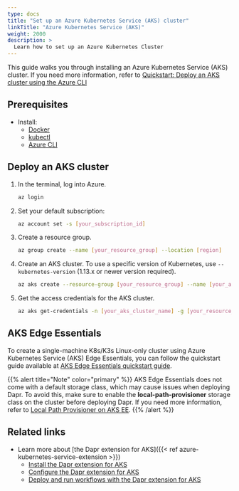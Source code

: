 ```yaml
---
type: docs
title: "Set up an Azure Kubernetes Service (AKS) cluster"
linkTitle: "Azure Kubernetes Service (AKS)"
weight: 2000
description: >
  Learn how to set up an Azure Kubernetes Cluster
---
```


This guide walks you through installing an Azure Kubernetes Service (AKS) cluster. If you need more information, refer to [Quickstart: Deploy an AKS cluster using the Azure CLI](https://docs.microsoft.com/azure/aks/kubernetes-walkthrough)

## Prerequisites

- Install:
   - [Docker](https://docs.docker.com/install/)
   - [kubectl](https://kubernetes.io/docs/tasks/tools/)
   - [Azure CLI](https://docs.microsoft.com/cli/azure/install-azure-cli)

## Deploy an AKS cluster

1. In the terminal, log into Azure.

   ```bash
   az login
   ```

1. Set your default subscription:

   ```bash
   az account set -s [your_subscription_id]
   ```

1. Create a resource group.

   ```bash
   az group create --name [your_resource_group] --location [region]
   ```

1. Create an AKS cluster. To use a specific version of Kubernetes, use `--kubernetes-version` (1.13.x or newer version required).

   ```bash
   az aks create --resource-group [your_resource_group] --name [your_aks_cluster_name] --node-count 2 --enable-addons http_application_routing --generate-ssh-keys
   ```

1. Get the access credentials for the AKS cluster.

   ```bash
   az aks get-credentials -n [your_aks_cluster_name] -g [your_resource_group]
   ```

## AKS Edge Essentials
To create a single-machine K8s/K3s Linux-only cluster using Azure Kubernetes Service (AKS) Edge Essentials, you can follow the quickstart guide available at [AKS Edge Essentials quickstart guide](https://learn.microsoft.com/azure/aks/hybrid/aks-edge-quickstart). 

{{% alert title="Note" color="primary" %}}
AKS Edge Essentials does not come with a default storage class, which may cause issues when deploying Dapr. To avoid this, make sure to enable the **local-path-provisioner** storage class on the cluster before deploying Dapr. If you need more information, refer to [Local Path Provisioner on AKS EE](https://learn.microsoft.com/azure/aks/hybrid/aks-edge-howto-use-storage-local-path).
{{% /alert %}}

## Related links

- Learn more about [the Dapr extension for AKS]({{< ref azure-kubernetes-service-extension >}})
   - [Install the Dapr extension for AKS](https://learn.microsoft.com/azure/aks/dapr)
   - [Configure the Dapr extension for AKS](https://learn.microsoft.com/azure/aks/dapr-settings)
   - [Deploy and run workflows with the Dapr extension for AKS](https://learn.microsoft.com/azure/aks/dapr-workflow)
